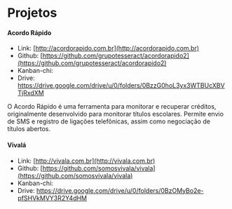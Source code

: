 # Projetos

#### Acordo Rápido

* Link: [http://acordorapido.com.br](http://acordorapido.com.br)
* Github: [https://github.com/grupotesseract/acordorapido2](https://github.com/grupotesseract/acordorapido2)
* Kanban-chi: 
* Drive: https://drive.google.com/drive/u/0/folders/0BzzG0hoL3yx3WTBUcXBVTjRxdXM

O Acordo Rápido é uma ferramenta para monitorar e recuperar créditos, originalmente desenvolvido para monitorar títulos escolares. Permite envio de SMS e registro de ligações telefônicas, assim como negociação de títulos abertos.

#### Vivalá

* Link: [http://vivala.com.br](http://vivala.com.br)
* Github: [https://github.com/somosvivala/vivala](https://github.com/somosvivala/vivala)
* Kanban-chi: 
* Drive: https://drive.google.com/drive/u/0/folders/0BzOMyBo2e-pfSHVkMVY3R2Y4dHM

#### 
<!--stackedit_data:
eyJoaXN0b3J5IjpbLTExNzg2NTA1NDBdfQ==
-->